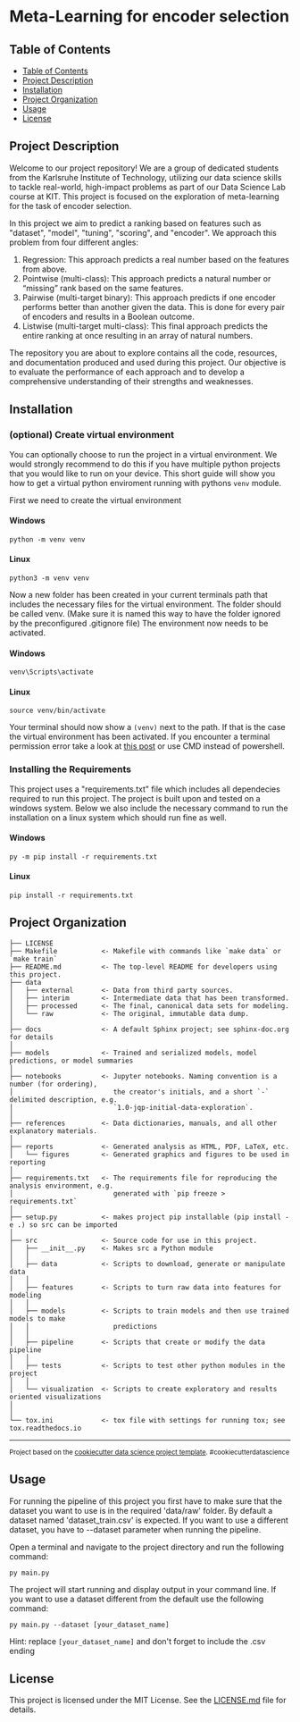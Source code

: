 # Meta-Learning for encoder selection

## Table of Contents
- [Table of Contents](#table-of-contents)
- [Project Description](#project-description)
- [Installation](#installation)
- [Project Organization](#project-organization)
- [Usage](#usage)
- [License](#license)

## Project Description
Welcome to our project repository! We are a group of dedicated students from the Karlsruhe Institute of Technology, utilizing our data science skills to tackle real-world, high-impact problems as part of our Data Science Lab course at KIT. This project is focused on the exploration of meta-learning for the task of encoder selection.

In this project we aim to predict a ranking based on features such as "dataset", "model", "tuning", "scoring", and "encoder". We approach this problem from four different angles:

1. Regression: This approach predicts a real number based on the features from above.
2. Pointwise (multi-class): This approach predicts a natural number or “missing” rank based on the same features.
3. Pairwise (multi-target binary): This approach predicts if one encoder performs better than another given the data. This is done for every pair of encoders and results in a Boolean outcome.
4. Listwise (multi-target multi-class): This final approach predicts the entire ranking at once resulting in an array of natural numbers.

The repository you are about to explore contains all the code, resources, and documentation produced and used during this project. Our objective is to evaluate the performance of each approach and to develop a comprehensive understanding of their strengths and weaknesses.

## Installation

###  (optional) Create virtual environment
You can optionally choose to run the project in a virtual environment. We would strongly recommend to do this if you have multiple python projects that you would like to run on your device. This short guide will show you how to get a virtual python enviroment running with pythons `venv` module.

First we need to create the virtual environment

#### Windows
```
python -m venv venv
```

#### Linux
```
python3 -m venv venv
```

Now a new folder has been created in your current terminals path that includes the necessary files for the virtual environment. The folder should be called venv. (Make sure it is named this way to have the folder ignored by the preconfigured .gitignore file) The environment now needs to be activated. 

#### Windows
```
venv\Scripts\activate
```

#### Linux
```
source venv/bin/activate
```

Your terminal should now show a `(venv)` next to the path. If that is the case the virtual environment has been activated. If you encounter a terminal permission error take a look at [this post](https://stackoverflow.com/questions/56199111/visual-studio-code-cmd-error-cannot-be-loaded-because-running-scripts-is-disabl) or use CMD instead of powershell.

### Installing the Requirements
This project uses a "requirements.txt" file which includes all dependecies required to run this project. The project is built upon and tested on a windows system. Below we also include the necessary command to run the installation on a linux system which should run fine as well.


#### Windows

```
py -m pip install -r requirements.txt
```

#### Linux

```
pip install -r requirements.txt
```


## Project Organization

    ├── LICENSE
    ├── Makefile           <- Makefile with commands like `make data` or `make train`
    ├── README.md          <- The top-level README for developers using this project.
    ├── data
    │   ├── external       <- Data from third party sources.
    │   ├── interim        <- Intermediate data that has been transformed.
    │   ├── processed      <- The final, canonical data sets for modeling.
    │   └── raw            <- The original, immutable data dump.
    │
    ├── docs               <- A default Sphinx project; see sphinx-doc.org for details
    │
    ├── models             <- Trained and serialized models, model predictions, or model summaries
    │
    ├── notebooks          <- Jupyter notebooks. Naming convention is a number (for ordering),
    │                         the creator's initials, and a short `-` delimited description, e.g.
    │                         `1.0-jqp-initial-data-exploration`.
    │
    ├── references         <- Data dictionaries, manuals, and all other explanatory materials.
    │
    ├── reports            <- Generated analysis as HTML, PDF, LaTeX, etc.
    │   └── figures        <- Generated graphics and figures to be used in reporting
    │
    ├── requirements.txt   <- The requirements file for reproducing the analysis environment, e.g.
    │                         generated with `pip freeze > requirements.txt`
    │
    ├── setup.py           <- makes project pip installable (pip install -e .) so src can be imported
    │
    ├── src                <- Source code for use in this project.
    │   ├── __init__.py    <- Makes src a Python module
    │   │
    │   ├── data           <- Scripts to download, generate or manipulate data
    │   │   
    │   ├── features       <- Scripts to turn raw data into features for modeling
    │   │   
    │   ├── models         <- Scripts to train models and then use trained models to make
    │   │                     predictions
    │   │
    │   ├── pipeline       <- Scripts that create or modify the data pipeline
    │   │
    │   ├── tests          <- Scripts to test other python modules in the project
    │   │
    │   └── visualization  <- Scripts to create exploratory and results oriented visualizations
    │       
    │
    └── tox.ini            <- tox file with settings for running tox; see tox.readthedocs.io


--------

<p><small>Project based on the <a target="_blank" href="https://drivendata.github.io/cookiecutter-data-science/">cookiecutter data science project template</a>. #cookiecutterdatascience</small></p>

## Usage
For running the pipeline of this project you first have to make sure that the dataset you want to use is in the required 'data/raw' folder. By default a dataset named 'dataset_train.csv' is expected. If you want to use a different dataset, you have to --dataset parameter when running the pipeline.

Open a terminal and navigate to the project directory and run the following command: 
```
py main.py
```
The project will start running and display output in your command line. If you want to use a dataset different from the default use the following command:
```
py main.py --dataset [your_dataset_name]
```
Hint: replace `[your_dataset_name]` and don't forget to include the .csv ending

## License

This project is licensed under the MIT License. See the [LICENSE.md](LICENSE.md) file for details.
